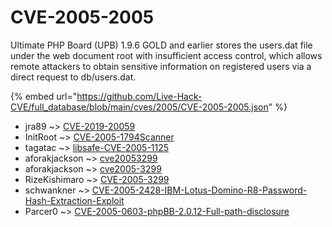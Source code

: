 # CVE-2005-2005

Ultimate PHP Board (UPB) 1.9.6 GOLD and earlier stores the users.dat file under the web document root with insufficient access control, which allows remote attackers to obtain sensitive information on registered users via a direct request to db/users.dat.

{% embed url="https://github.com/Live-Hack-CVE/full_database/blob/main/cves/2005/CVE-2005-2005.json" %}


* jra89 ~> [CVE-2019-20059](https://zeste.alice-snow.ru/2005/database/cve-2005-2005/cve-2019-20059-jra89)
* InitRoot ~> [CVE-2005-1794Scanner](https://zeste.alice-snow.ru/2005/database/cve-2005-2005/cve-2005-1794scanner-initroot)
* tagatac ~> [libsafe-CVE-2005-1125](https://zeste.alice-snow.ru/2005/database/cve-2005-2005/libsafe-cve-2005-1125-tagatac)
* aforakjackson ~> [cve20053299](https://zeste.alice-snow.ru/2005/database/cve-2005-2005/cve20053299-aforakjackson)
* aforakjackson ~> [cve2005-3299](https://zeste.alice-snow.ru/2005/database/cve-2005-2005/cve2005-3299-aforakjackson)
* RizeKishimaro ~> [CVE-2005-3299](https://zeste.alice-snow.ru/2005/database/cve-2005-2005/cve-2005-3299-rizekishimaro)
* schwankner ~> [CVE-2005-2428-IBM-Lotus-Domino-R8-Password-Hash-Extraction-Exploit](https://zeste.alice-snow.ru/2005/database/cve-2005-2005/cve-2005-2428-ibm-lotus-domino-r8-password-hash-extraction-exploit-schwankner)
* Parcer0 ~> [CVE-2005-0603-phpBB-2.0.12-Full-path-disclosure](https://zeste.alice-snow.ru/2005/database/cve-2005-2005/cve-2005-0603-phpbb-2.0.12-full-path-disclosure-parcer0)